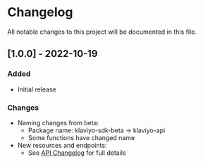 # Changelog
All notable changes to this project will be documented in this file.

## [1.0.0] - 2022-10-19
### Added
- Initial release

### Changes
- Naming changes from beta:
    - Package name: klaviyo-sdk-beta → klaviyo-api
    - Some functions have changed name
- New resources and endpoints: 
    - See [API Changelog](https://developers.klaviyo.com/en/docs/changelog_) for full details
